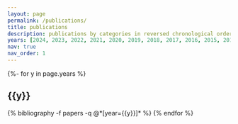 ```yaml
---
layout: page
permalink: /publications/
title: publications
description: publications by categories in reversed chronological order. (generated by jekyll-scholar)
years: [2024, 2023, 2022, 2021, 2020, 2019, 2018, 2017, 2016, 2015, 2014,2013, 2012, 2011, 2010]
nav: true
nav_order: 1
---
```

<!-- _pages/publications.md -->
<div class="publications">

{%- for y in page.years %}
  <h2 class="year">{{y}}</h2>
  {% bibliography -f papers -q @*[year={{y}}]* %}
{% endfor %}

</div>

